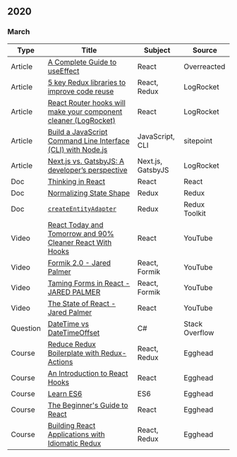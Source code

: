 ## 2020

### March

| Type | Title | Subject | Source |
|------|-------|---------|--------|
|Article|[A Complete Guide to useEffect](https://overreacted.io/a-complete-guide-to-useeffect/)|React|Overreacted|
|Article|[5 key Redux libraries to improve code reuse](https://blog.logrocket.com/5-redux-libraries-to-improve-code-reuse-9f93eaceaa83/)|React, Redux|LogRocket|
|Article|[React Router hooks will make your component cleaner (LogRocket)](https://blog.logrocket.com/react-router-hooks-will-make-your-component-cleaner/)|React|LogRocket|
|Article|[Build a JavaScript Command Line Interface (CLI) with Node.js](https://www.sitepoint.com/javascript-command-line-interface-cli-node-js/)|JavaScript, CLI|sitepoint|
|Article|[Next.js vs. GatsbyJS: A developer’s perspective](https://blog.logrocket.com/next-js-vs-gatsbyjs-a-developers-perspective/)|Next.js, GatsbyJS|LogRocket|
|Doc|[Thinking in React](https://reactjs.org/docs/thinking-in-react.html)|React|React|
|Doc|[Normalizing State Shape](https://redux.js.org/recipes/structuring-reducers/normalizing-state-shape/)|Redux|Redux|
|Doc|[`createEntityAdapter`](https://deploy-preview-374--redux-starter-kit-docs.netlify.com/api/createentityadapter/)|Redux|Redux Toolkit|
|Video|[React Today and Tomorrow and 90% Cleaner React With Hooks](https://www.youtube.com/watch?v=dpw9EHDh2bM)|React|YouTube|
|Video|[Formik 2.0 - Jared Palmer](https://www.youtube.com/watch?v=uyLrwn8FdmM)|React, Formik|YouTube|
|Video|[Taming Forms in React - JARED PALMER](https://www.youtube.com/watch?v=oiNtnehlaTo)|React, Formik|YouTube|
|Video|[The State of React - Jared Palmer](https://www.youtube.com/watch?v=u_0ZMiQZr0k)|React|YouTube|
|Question|[DateTime vs DateTimeOffset](https://stackoverflow.com/questions/4331189/datetime-vs-datetimeoffset)|C#|Stack Overflow|
|Course|[Reduce Redux Boilerplate with Redux-Actions](https://egghead.io/courses/reduce-redux-boilerplate-with-redux-actions)|React, Redux|Egghead|
|Course|[An Introduction to React Hooks](https://egghead.io/playlists/an-introduction-to-react-hooks-78da2b22)|React|Egghead|
|Course|[Learn ES6](https://egghead.io/courses/learn-es6-ecmascript-2015)|ES6|Egghead|
|Course|[The Beginner's Guide to React](https://egghead.io/courses/the-beginner-s-guide-to-react)|React|Egghead|
|Course|[Building React Applications with Idiomatic Redux](https://egghead.io/courses/building-react-applications-with-idiomatic-redux)|React, Redux|Egghead|
